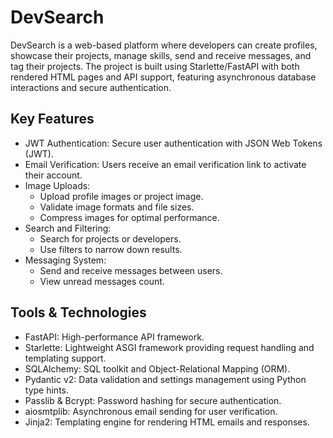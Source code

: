# DevSearch

DevSearch is a web-based platform where developers can create profiles, showcase their projects, manage skills, send and receive messages, and tag their projects. The project is built using Starlette/FastAPI with both rendered HTML pages and API support, featuring asynchronous database interactions and secure authentication.

## Key Features

- JWT Authentication: Secure user authentication with JSON Web Tokens (JWT).
- Email Verification: Users receive an email verification link to activate their account.
- Image Uploads:
  - Upload profile images or project image.
  - Validate image formats and file sizes.
  - Compress images for optimal performance.
- Search and Filtering:
  - Search for projects or developers.
  - Use filters to narrow down results.
- Messaging System:
  - Send and receive messages between users.
  - View unread messages count.

## Tools & Technologies

- FastAPI: High-performance API framework.
- Starlette: Lightweight ASGI framework providing request handling and templating support.
- SQLAlchemy: SQL toolkit and Object-Relational Mapping (ORM).
- Pydantic v2: Data validation and settings management using Python type hints.
- Passlib & Bcrypt: Password hashing for secure authentication.
- aiosmtplib: Asynchronous email sending for user verification.
- Jinja2: Templating engine for rendering HTML emails and responses.
